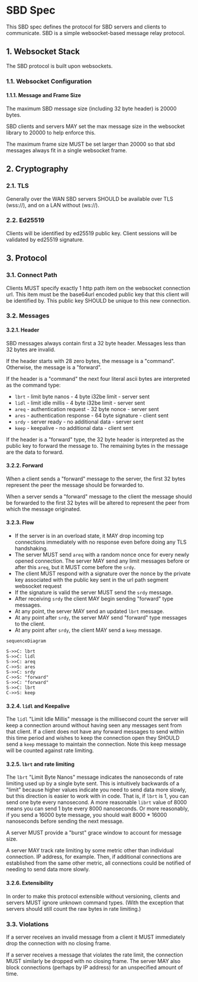 # SBD Spec

This SBD spec defines the protocol for SBD servers and clients to communicate.
SBD is a simple websocket-based message relay protocol. 

## 1. Websocket Stack

The SBD protocol is built upon websockets.

### 1.1. Websocket Configuration

#### 1.1.1. Message and Frame Size

The maximum SBD message size (including 32 byte header) is 20000 bytes.

SBD clients and servers MAY set the max message size in the websocket library to 20000 to help enforce this.

The maximum frame size MUST be set larger than 20000 so that sbd messages always fit in a single websocket frame.

## 2. Cryptography

### 2.1. TLS

Generally over the WAN SBD servers SHOULD be available over TLS (wss://), and on a LAN without (ws://).

### 2.2. Ed25519

Clients will be identified by ed25519 public key. Client sessions will be validated by ed25519 signature.

## 3. Protocol

### 3.1. Connect Path

Clients MUST specify exactly 1 http path item on the websocket connection url.
This item must be the base64url encoded public key that this client will be identified by.
This public key SHOULD be unique to this new connection.

### 3.2. Messages

#### 3.2.1. Header

SBD messages always contain first a 32 byte header. Messages less than 32 bytes are invalid.

If the header starts with 28 zero bytes, the message is a "command". Otherwise, the message is a "forward".

If the header is a "command" the next four literal ascii bytes are interpreted as the command type:

- `lbrt` - limit byte nanos - 4 byte i32be limit - server sent
- `lidl` - limit idle millis - 4 byte i32be limit - server sent
- `areq` - authentication request - 32 byte nonce - server sent
- `ares` - authentication response - 64 byte signature - client sent
- `srdy` - server ready - no additional data - server sent
- `keep` - keepalive - no additional data - client sent

If the header is a "forward" type, the 32 byte header is interpreted as the public key to forward the message to.
The remaining bytes in the message are the data to forward.

#### 3.2.2. Forward

When a client sends a "forward" message to the server, the first 32 bytes represent the
peer the message should be forwarded to.

When a server sends a "forward" message to the client the message should be forwarded to
the first 32 bytes will be altered to represent the peer from which the message originated.

#### 3.2.3. Flow

- If the server is in an overload state, it MAY drop incoming tcp connections
  immediately with no response even before doing any TLS handshaking.
- The server MUST send `areq` with a random nonce once for every newly opened connection.
  The server MAY send any limit messages before or after this `areq`, but it MUST come before the `srdy`.
- The client MUST respond with a signature over the nonce by the private key associated with the public key
  sent in the url path segment websocket request
- If the signature is valid the server MUST send the `srdy` message.
- After receiving `srdy` the client MAY begin sending "forward" type messages.
- At any point, the server MAY send an updated `lbrt` message.
- At any point after `srdy`, the server MAY send "forward" type messages to the client.
- At any point after `srdy`, the client MAY send a `keep` message.

```mermaid
sequenceDiagram

S->>C: lbrt
S->>C: lidl
S->>C: areq
C->>S: ares
S->>C: srdy
C->>S: "forward"
S->>C: "forward"
S->>C: lbrt
C->>S: keep
```

#### 3.2.4. `lidl` and Keepalive

The `lidl` "Limit Idle Millis" message is the millisecond count the server will keep a connection around
without having seen any messages sent from that client. If a client does not have any forward messages
to send within this time period and wishes to keep the connection open they SHOULD send a `keep` message
to maintain the connection. Note this keep message will be counted against rate limiting.

#### 3.2.5. `lbrt` and rate limiting

The `lbrt` "Limit Byte Nanos" message indicates the nanoseconds of rate limiting used up by a single byte sent.
This is intuitively backwards of a "limit" because higher values indicate you need to send data more slowly,
but this direction is easier to work with in code. That is, if `lbrt` is 1, you can send one byte every nanosecond.
A more reasonable `librt` value of 8000 means you can send 1 byte every 8000 nanoseconds. Or more reasonably,
if you send a 16000 byte message, you should wait 8000 * 16000 nanoseconds before sending the next message.

A server MUST provide a "burst" grace window to account for message size.

A server MAY track rate limiting by some metric other than individual connection. IP address, for example.
Then, if additional connections are established from the same other metric, all connections could be notified
of needing to send data more slowly.

#### 3.2.6. Extensibility

In order to make this protocol extensible without versioning, clients and servers MUST ignore unknown command types.
(With the exception that servers should still count the raw bytes in rate limiting.)

### 3.3. Violations

If a server receives an invalid message from a client it MUST immediately drop the connection with no closing frame.

If a server receives a message that violates the rate limit, the connection MUST similarly be dropped with no closing frame.
The server MAY also block connections (perhaps by IP address) for an unspecified amount of time.
